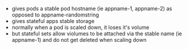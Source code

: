 - gives pods a stable pod hostname (ie appname-1, appname-2) as opposed to appname-randomstring
- gives stateful apps stable storage
- normally when a pod is scaled down, it loses it's volume
- but stateful sets allow violumes to be attached via the stable name (ie appname-1) and do not get deleted when scaling down